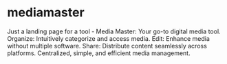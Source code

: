 # mediamaster
Just a landing page for a tool - Media Master: Your go-to digital media tool.  Organize: Intuitively categorize and access media. Edit: Enhance media without multiple software. Share: Distribute content seamlessly across platforms. Centralized, simple, and efficient media management.

